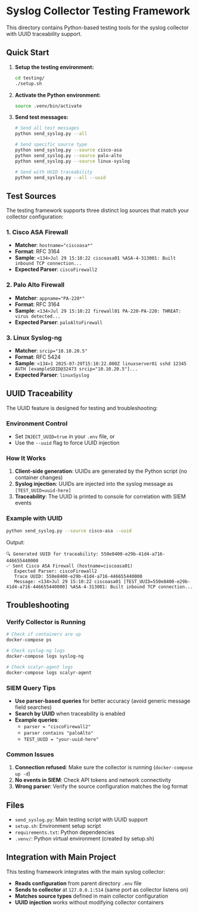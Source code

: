 # Syslog Collector Testing Framework

This directory contains Python-based testing tools for the syslog collector with UUID traceability support.

## Quick Start

1. **Setup the testing environment:**
   ```bash
   cd testing/
   ./setup.sh
   ```

2. **Activate the Python environment:**
   ```bash
   source .venv/bin/activate
   ```

3. **Send test messages:**
   ```bash
   # Send all test messages
   python send_syslog.py --all
   
   # Send specific source type
   python send_syslog.py --source cisco-asa
   python send_syslog.py --source palo-alto
   python send_syslog.py --source linux-syslog
   
   # Send with UUID traceability
   python send_syslog.py --all --uuid
   ```

## Test Sources

The testing framework supports three distinct log sources that match your collector configuration:

### 1. Cisco ASA Firewall
- **Matcher**: `hostname="ciscoasa*"`
- **Format**: RFC 3164
- **Sample**: `<134>Jul 29 15:10:22 ciscoasa01 %ASA-4-313001: Built inbound TCP connection...`
- **Expected Parser**: `ciscoFirewall2`

### 2. Palo Alto Firewall
- **Matcher**: `appname="PA-220*"`
- **Format**: RFC 3164
- **Sample**: `<134>Jul 29 15:10:22 firewall01 PA-220-PA-220: THREAT: virus detected...`
- **Expected Parser**: `paloAltoFirewall`

### 3. Linux Syslog-ng
- **Matcher**: `srcip="10.10.20.5"`
- **Format**: RFC 5424
- **Sample**: `<134>1 2025-07-29T15:10:22.000Z linuxserver01 sshd 12345 AUTH [exampleSDID@32473 srcip="10.10.20.5"]...`
- **Expected Parser**: `linuxSyslog`

## UUID Traceability

The UUID feature is designed for testing and troubleshooting:

### Environment Control
- Set `INJECT_UUID=true` in your `.env` file, or
- Use the `--uuid` flag to force UUID injection

### How It Works
1. **Client-side generation**: UUIDs are generated by the Python script (no container changes)
2. **Syslog injection**: UUIDs are injected into the syslog message as `[TEST_UUID=uuid-here]`
3. **Traceability**: The UUID is printed to console for correlation with SIEM events

### Example with UUID
```bash
python send_syslog.py --source cisco-asa --uuid
```

Output:
```
🔍 Generated UUID for traceability: 550e8400-e29b-41d4-a716-446655440000
✅ Sent Cisco ASA Firewall (hostname=ciscoasa01)
   Expected Parser: ciscoFirewall2
   Trace UUID: 550e8400-e29b-41d4-a716-446655440000
   Message: <134>Jul 29 15:10:22 ciscoasa01 [TEST_UUID=550e8400-e29b-41d4-a716-446655440000] %ASA-4-313001: Built inbound TCP connection...
```

## Troubleshooting

### Verify Collector is Running
```bash
# Check if containers are up
docker-compose ps

# Check syslog-ng logs
docker-compose logs syslog-ng

# Check scalyr-agent logs
docker-compose logs scalyr-agent
```

### SIEM Query Tips
- **Use parser-based queries** for better accuracy (avoid generic message field searches)
- **Search by UUID** when traceability is enabled
- **Example queries**:
  - `parser = "ciscoFirewall2"`
  - `parser contains "paloAlto"`
  - `TEST_UUID = "your-uuid-here"`

### Common Issues
1. **Connection refused**: Make sure the collector is running (`docker-compose up -d`)
2. **No events in SIEM**: Check API tokens and network connectivity
3. **Wrong parser**: Verify the source configuration matches the log format

## Files

- `send_syslog.py`: Main testing script with UUID support
- `setup.sh`: Environment setup script
- `requirements.txt`: Python dependencies
- `.venv/`: Python virtual environment (created by setup.sh)

## Integration with Main Project

This testing framework integrates with the main syslog collector:

- **Reads configuration** from parent directory `.env` file
- **Sends to collector** at `127.0.0.1:514` (same port as collector listens on)
- **Matches source types** defined in main collector configuration
- **UUID injection** works without modifying collector containers
